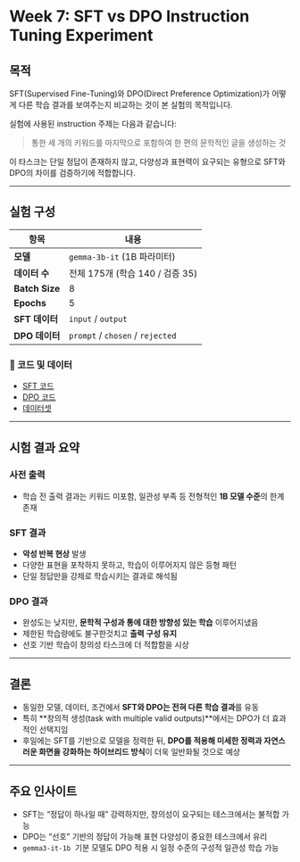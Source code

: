 # Week 7: SFT vs DPO Instruction Tuning Experiment
## 목적

SFT(Supervised Fine-Tuning)와 DPO(Direct Preference Optimization)가 어떻게 다른 학습 결과를 보여주는지 비교하는 것이 본 실험의 목적입니다.

실험에 사용된 instruction 주제는 다음과 같습니다:

> 통한 세 개의 키워드를 마지막으로 포함하여 한 편의 문학적인 글을 생성하는 것

이 타스크는 단일 정답이 존재하지 않고, 다양성과 표현력이 요구되는 유형으로 SFT와 DPO의 차이를 검증하기에 적합합니다.

---

## 실험 구성

| 항목            | 내용                             |
| -------------- | -------------------------------- |
| **모델**        | `gemma-3b-it` (1B 파라미터)       |
| **데이터 수**    | 전체 175개 (학습 140 / 검증 35)   |
| **Batch Size** | 8                                |
| **Epochs**     | 5                                |
| **SFT 데이터**   | `input` / `output`               |
| **DPO 데이터**   | `prompt` / `chosen` / `rejected` |

### 🔗 코드 및 데이터

* [SFT 코드](https://drive.google.com/file/d/1JOomO7meDWxhtmPyT0rWkCughDj4yq7S/view?usp=sharing)
* [DPO 코드](https://drive.google.com/file/d/1SK3tY_XnDfLBtxmgGnErL67KQONkGyus/view?usp=sharing)
* [데이터셋](https://drive.google.com/file/d/1vce0jzN1R9iinUkDp2SosnsgilTEo1-s/view?usp=sharing)

---

## 시험 결과 요약

### 사전 출력

* 학습 전 출력 결과는 키워드 미포함, 일관성 부족 등 전형적인 **1B 모델 수준**의 한계 존재

### SFT 결과

* **악성 반복 현상** 발생
* 다양한 표현을 포착하지 못하고, 학습이 이루어지지 않은 등형 패턴
* 단일 정답만을 강제로 학습시키는 결과로 해석됨

### DPO 결과

* 완성도는 낮지만, **문학적 구성과 통에 대한 방향성 있는 학습** 이루어지냈음
* 제한된 학습량에도 불구한것치고 **출력 구성 유지**
* 선호 기반 학습이 창의성 타스크에 더 적합함을 시상

---

## 결론

* 동일한 모델, 데이터, 조건에서 **SFT와 DPO는 전혀 다른 학습 결과**를 유동
* 특히 \*\*창의적 생성(task with multiple valid outputs)\*\*에서는 DPO가 더 효과적인 선택지임
* 후일에는 SFT를 기반으로 모델을 정력한 뒤, **DPO를 적용해 미세한 정력과 자연스러운 화면을 강화하는 하이브리드 방식**이 더욱 일반화될 것으로 예상

---

## 주요 인사이트

* SFT는 “정답이 하나일 때” 강력하지만, 창의성이 요구되는 테스크에서는 불적합 가능
* DPO는 “선호” 기반의 정답이 가능해 표현 다양성이 중요한 테스크에서 유리
* `gemma3-it-1b`  기분 모델도 DPO 적용 시 일정 수준의 구성적 일관성 학습 가능
